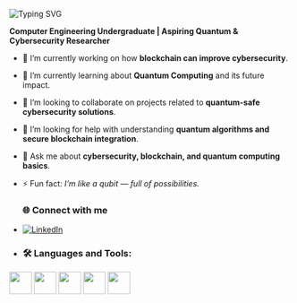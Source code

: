 
![Typing SVG](https://readme-typing-svg.herokuapp.com?font=Fira+Code&size=24&duration=4000&pause=1000&color=8A2BE2&center=true&vCenter=true&width=700&lines=Hi+there+👋+I'm+Varnaja+Uthayaraj;Computer+Engineering+Undergraduate)


**Computer Engineering Undergraduate | Aspiring Quantum & Cybersecurity Researcher**


- 🔭 I’m currently working on how **blockchain can improve cybersecurity**.
- 🌱 I’m currently learning about **Quantum Computing** and its future impact.
- 👯 I’m looking to collaborate on projects related to **quantum-safe cybersecurity solutions**.
- 🤔 I’m looking for help with understanding **quantum algorithms and secure blockchain integration**.
- 💬 Ask me about **cybersecurity, blockchain, and quantum computing basics**.
- ⚡ Fun fact: *I’m like a qubit — full of possibilities.*

  ### 🌐 Connect with me
 - [![LinkedIn](https://img.shields.io/badge/LinkedIn-blue?logo=linkedin)](www.linkedin.com/in/varnaja01)

 - ### 🛠 Languages and Tools:

<p>
  <img src="https://cdn.jsdelivr.net/gh/devicons/devicon/icons/java/java-original.svg" width="40" height="40"/>
  <img src="https://cdn.jsdelivr.net/gh/devicons/devicon/icons/python/python-original.svg" width="40" height="40"/>
  <img src="https://cdn.jsdelivr.net/gh/devicons/devicon/icons/cplusplus/cplusplus-original.svg" width="40" height="40"/>
  <img src="https://cdn.jsdelivr.net/gh/devicons/devicon/icons/intellij/intellij-original.svg" width="40" height="40"/>
  <img src="https://cdn.jsdelivr.net/gh/devicons/devicon/icons/vscode/vscode-original.svg" width="40" height="40"/>
</p>

  
